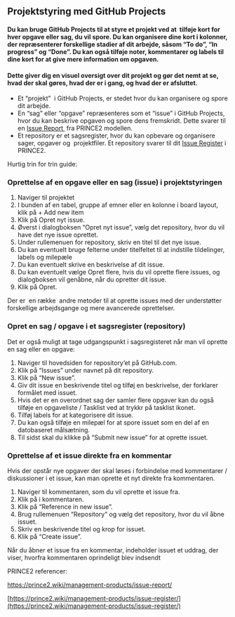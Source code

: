 ## Projektstyring med GitHub Projects

#### Du kan bruge GitHub Projects til at styre et projekt ved at  tilføje kort for hver opgave eller sag, du vil spore. Du kan organisere dine kort i kolonner, der repræsenterer forskellige stadier af dit arbejde, såsom “To do”, “In progress” og “Done”. Du kan også tilføje noter, kommentarer og labels til dine kort for at give mere information om opgaven. 

#### Dette giver dig en visuel oversigt over dit projekt og gør det nemt at se, hvad der skal gøres, hvad der er i gang, og hvad der er afsluttet.

*   Et “projekt”  i GitHub Projects, er stedet hvor du kan organisere og spore dit arbejde.
*   En “sag” eller “opgave” repræsenteres som et “issue” i GitHub Projects, hvor du kan beskrive opgaven og spore dens fremskridt. Dette svarer til en [Issue Report ](https://prince2.wiki/management-products/issue-report/) fra PRINCE2 modellen.
*   Et repository er et sagsregister, hvor du kan opbevare og organisere sager, opgaver og  projektfiler. Et repository svarer til dit [Issue Register](https://prince2.wiki/management-products/issue-register/) i PRINCE2.

Hurtig trin for trin guide:

### Oprettelse af en opgave eller en sag (issue) i projektstyringen

1.  Naviger til projektet
2.  I bunden af en tabel, gruppe af emner eller en kolonne i board layout, klik på + Add new item
3.  Klik på Opret nyt issue.
4.  Øverst i dialogboksen “Opret nyt issue”, vælg det repository, hvor du vil have det nye issue oprettet.
5.  Under rullemenuen for repository, skriv en titel til det nye issue.
6.  Du kan eventuelt bruge felterne under titelfeltet til at indstille tildelinger, labels og milepæle
7.  Du kan eventuelt skrive en beskrivelse af dit issue.
8.  Du kan eventuelt vælge Opret flere, hvis du vil oprette flere issues, og dialogboksen vil genåbne, når du opretter dit issue.
9.  Klik på Opret.

Der er  en række  andre metoder til at oprette issues med der understøtter forskellige arbejdsgange og mere avancerede oprettelser.

### Opret en sag / opgave i et sagsregister (repository)

Det er også muligt at tage udgangspunkt i sagsregisteret når man vil oprette en sag eller en opgave:

1.  Naviger til hovedsiden for repository’et på GitHub.com.
2.  Klik på “Issues” under navnet på dit repository.
3.  Klik på “New issue”.
4.  Giv dit issue en beskrivende titel og tilføj en beskrivelse, der forklarer formålet med issuet.
5.  Hvis det er en overordnet sag der samler flere opgaver kan du også tilføje en opgaveliste / Tasklist ved at trykkr på tasklist ikonet.
6.  Tilføj labels for at kategorisere dit issue.
7.  Du kan også tilføje en milepæl for at spore issuet som en del af en datobaseret målsætning.
8.  Til sidst skal du klikke på “Submit new issue” for at oprette issuet.

### Oprettelse af et issue direkte fra en kommentar

Hvis der opstår nye opgaver der skal løses i forbindelse med kommentarer / diskussioner i et issue, kan man oprette et nyt direkte fra kommentaren.

1.  Naviger til kommentaren, som du vil oprette et issue fra.
2.  Klik på i kommentaren.
3.  Klik på “Reference in new issue”.
4.  Brug rullemenuen “Repository” og vælg det repository, hvor du vil åbne issuet.
5.  Skriv en beskrivende titel og krop for issuet.
6.  Klik på “Create issue”.

Når du åbner et issue fra en kommentar, indeholder issuet et uddrag, der viser, hvorfra kommentaren oprindeligt blev indsendt

PRINCE2 referencer:

https://prince2.wiki/management-products/issue-report/

[https://prince2.wiki/management-products/issue-register/](https://prince2.wiki/management-products/issue-register/)
